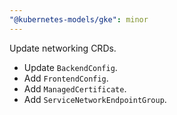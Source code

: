 ```yaml
---
"@kubernetes-models/gke": minor
---
```


Update networking CRDs.

- Update `BackendConfig`.
- Add `FrontendConfig`.
- Add `ManagedCertificate`.
- Add `ServiceNetworkEndpointGroup`.
